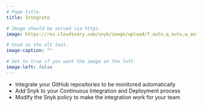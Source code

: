 ```yaml
---
# Page title.
title: Integrate

# Image should be served via https.
image: https://res.cloudinary.com/snyk/image/upload/f_auto,q_auto,w_auto/v1466178585/features/features-integrate_scaled.png

# Used as the alt text.
image-caption: ""

# Set to true if you want the image on the left.
image-left: false
---
```


* Integrate your GitHub repositories to be monitored automatically
* Add Snyk to your Continuous Integration and Deployment process
* Modify the Snyk policy to make the integration work for your team
